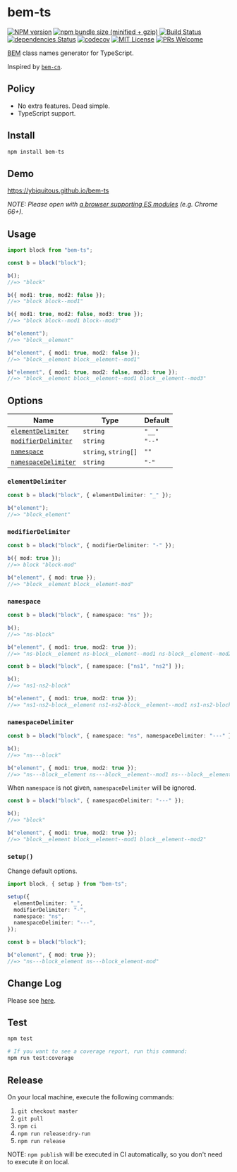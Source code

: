 # bem-ts

[![NPM version](https://img.shields.io/npm/v/bem-ts.svg)](https://npm.im/bem-ts)
[![npm bundle size (minified + gzip)](https://img.shields.io/bundlephobia/minzip/bem-ts.svg)](https://bundlephobia.com/result?p=bem-ts)
[![Build Status](https://travis-ci.org/ybiquitous/bem-ts.svg?branch=master)](https://travis-ci.org/ybiquitous/bem-ts)
[![dependencies Status](https://david-dm.org/ybiquitous/bem-ts/status.svg)](https://david-dm.org/ybiquitous/bem-ts)
[![codecov](https://codecov.io/gh/ybiquitous/bem-ts/branch/master/graph/badge.svg)](https://codecov.io/gh/ybiquitous/bem-ts)
[![MIT License](https://img.shields.io/github/license/ybiquitous/bem-ts.svg)](LICENSE)
[![PRs Welcome](https://img.shields.io/badge/PRs-welcome-brightgreen.svg)](http://makeapullrequest.com)

[BEM](http://getbem.com/) class names generator for TypeScript.

Inspired by [`bem-cn`](https://npm.im/bem-cn).

## Policy

- No extra features. Dead simple.
- TypeScript support.

## Install

```sh
npm install bem-ts
```

## Demo

<https://ybiquitous.github.io/bem-ts>

_NOTE: Please open with [a browser supporting ES modules](https://caniuse.com/#feat=es6-module) (e.g. Chrome 66+)._

## Usage

```ts
import block from "bem-ts";

const b = block("block");

b();
//=> "block"

b({ mod1: true, mod2: false });
//=> "block block--mod1"

b({ mod1: true, mod2: false, mod3: true });
//=> "block block--mod1 block--mod3"

b("element");
//=> "block__element"

b("element", { mod1: true, mod2: false });
//=> "block__element block__element--mod1"

b("element", { mod1: true, mod2: false, mod3: true });
//=> "block__element block__element--mod1 block__element--mod3"
```

## Options

| Name                                        | Type                 | Default |
| ------------------------------------------- | -------------------- | ------- |
| [`elementDelimiter`](#elementdelimiter)     | `string`             | `"__"`  |
| [`modifierDelimiter`](#modifierdelimiter)   | `string`             | `"--"`  |
| [`namespace`](#namespace)                   | `string`, `string[]` | `""`    |
| [`namespaceDelimiter`](#namespacedelimiter) | `string`             | `"-"`   |

### `elementDelimiter`

```ts
const b = block("block", { elementDelimiter: "_" });

b("element");
//=> "block_element"
```

### `modifierDelimiter`

```ts
const b = block("block", { modifierDelimiter: "-" });

b({ mod: true });
//=> block "block-mod"

b("element", { mod: true });
//=> "block__element block__element-mod"
```

### `namespace`

```ts
const b = block("block", { namespace: "ns" });

b();
//=> "ns-block"

b("element", { mod1: true, mod2: true });
//=> "ns-block__element ns-block__element--mod1 ns-block__element--mod2"
```

```ts
const b = block("block", { namespace: ["ns1", "ns2"] });

b();
//=> "ns1-ns2-block"

b("element", { mod1: true, mod2: true });
//=> "ns1-ns2-block__element ns1-ns2-block__element--mod1 ns1-ns2-block__element--mod2"
```

### `namespaceDelimiter`

```ts
const b = block("block", { namespace: "ns", namespaceDelimiter: "---" });

b();
//=> "ns---block"

b("element", { mod1: true, mod2: true });
//=> "ns---block__element ns---block__element--mod1 ns---block__element--mod2"
```

When `namespace` is not given, `namespaceDelimiter` will be ignored.

```ts
const b = block("block", { namespaceDelimiter: "---" });

b();
//=> "block"

b("element", { mod1: true, mod2: true });
//=> "block__element block__element--mod1 block__element--mod2"
```

### `setup()`

Change default options.

```ts
import block, { setup } from "bem-ts";

setup({
  elementDelimiter: "_",
  modifierDelimiter: "-",
  namespace: "ns",
  namespaceDelimiter: "---",
});

const b = block("block");

b("element", { mod: true });
//=> "ns---block_element ns---block_element-mod"
```

## Change Log

Please see [here](CHANGELOG.md).

## Test

```sh
npm test

# If you want to see a coverage report, run this command:
npm run test:coverage
```

## Release

On your local machine, execute the following commands:

1.  `git checkout master`
2.  `git pull`
3.  `npm ci`
4.  `npm run release:dry-run`
5.  `npm run release`

NOTE: `npm publish` will be executed in CI automatically, so you don't need to execute it on local.

